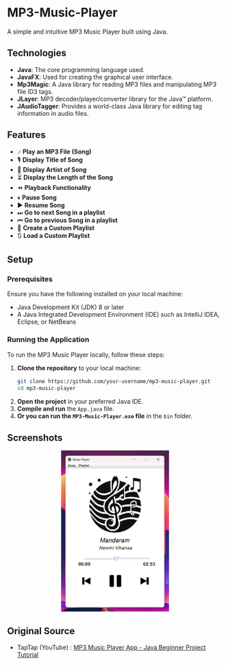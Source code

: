 # MP3-Music-Player

A simple and intuitive MP3 Music Player built using Java.

## Technologies

- **Java**: The core programming language used.
- **JavaFX**: Used for creating the graphical user interface.
- **Mp3Magic**: A Java library for reading MP3 files and manipulating MP3 file ID3 tags.
- **JLayer**: MP3 decoder/player/converter library for the Java™ platform.
- **JAudioTagger**: Provides a world-class Java library for editing tag information in audio files.

## Features

- 🎶 **Play an MP3 File (Song)**
- 🎙 **Display Title of Song**
- 👤 **Display Artist of Song**
- ⏳ **Display the Length of the Song**
- ⏪ **Playback Functionality**
- ⏸ **Pause Song**
- ▶ **Resume Song**
- ⏭ **Go to next Song in a playlist**
- ⏮ **Go to previous Song in a playlist**
- 📃 **Create a Custom Playlist**
- 🔃 **Load a Custom Playlist**

## Setup

### Prerequisites

Ensure you have the following installed on your local machine:

- Java Development Kit (JDK) 8 or later
- A Java Integrated Development Environment (IDE) such as IntelliJ IDEA, Eclipse, or NetBeans

### Running the Application

To run the MP3 Music Player locally, follow these steps:

1. **Clone the repository** to your local machine:
   ```bash
   git clone https://github.com/your-username/mp3-music-player.git
   cd mp3-music-player
   ```
2. **Open the project** in your preferred Java IDE.
3. **Compile and run** the `App.java` file.
4. **Or you can run the `MP3-Music-Player.exe` file** in the `bin` folder.

## Screenshots

<div align="center">
  <img src="screenshots/Screenshot-1.png" alt="GUI" style="width:50%;"/>
</div>

## Original Source

- TapTap (YouTube) : [MP3 Music Player App - Java Beginner Project Tutorial](https://www.youtube.com/watch?v=xf0aH2K3oJ4&t=1s)


